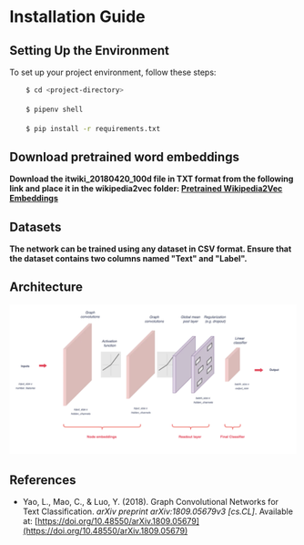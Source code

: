 # Installation Guide

## Setting Up the Environment
To set up your project environment, follow these steps:

``` bash 
    $ cd <project-directory> 

    $ pipenv shell 

    $ pip install -r requirements.txt 
   ```

## Download pretrained word embeddings ##

**Download the itwiki_20180420_100d file in TXT format from the following link and place it in the wikipedia2vec
folder: [Pretrained Wikipedia2Vec Embeddings](https://wikipedia2vec.github.io/wikipedia2vec/pretrained/)**

## Datasets ##

**The network can be trained using any dataset in CSV format. Ensure that the dataset contains two columns named "Text"
and "Label".**

## Architecture ##

![network](network.png)

## References

- Yao, L., Mao, C., & Luo, Y. (2018). Graph Convolutional Networks for Text Classification. *arXiv preprint arXiv:1809.05679v3 [cs.CL]*. Available at: [https://doi.org/10.48550/arXiv.1809.05679](https://doi.org/10.48550/arXiv.1809.05679)

